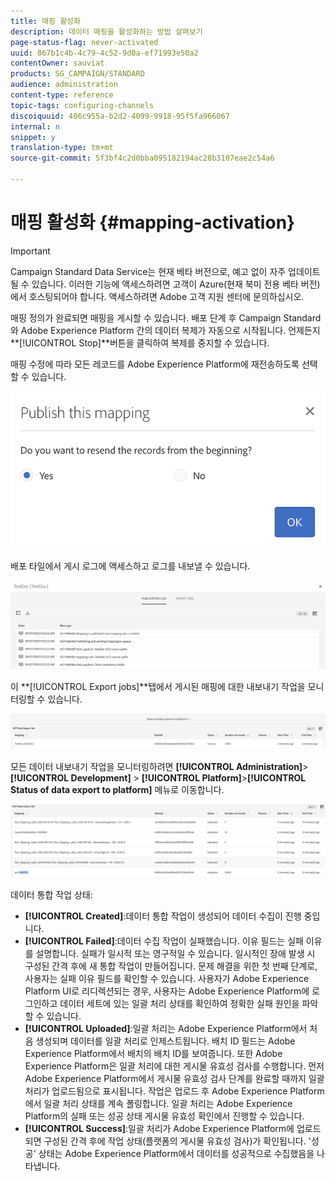 ```yaml
---
title: 매핑 활성화
description: 데이터 매핑을 활성화하는 방법 살펴보기
page-status-flag: never-activated
uuid: 867b1c4b-4c79-4c52-9d0a-ef71993e50a2
contentOwner: sauviat
products: SG_CAMPAIGN/STANDARD
audience: administration
content-type: reference
topic-tags: configuring-channels
discoiquuid: 406c955a-b2d2-4099-9918-95f5fa966067
internal: n
snippet: y
translation-type: tm+mt
source-git-commit: 5f3bf4c2d0bba095182194ac28b3107eae2c54a6

---
```



# 매핑 활성화 {#mapping-activation}

>[!IMPORTANT]
>
>Campaign Standard Data Service는 현재 베타 버전으로, 예고 없이 자주 업데이트될 수 있습니다. 이러한 기능에 액세스하려면 고객이 Azure(현재 북미 전용 베타 버전)에서 호스팅되어야 합니다. 액세스하려면 Adobe 고객 지원 센터에 문의하십시오.

매핑 정의가 완료되면 매핑을 게시할 수 있습니다. 배포 단계 후 Campaign Standard와 Adobe Experience Platform 간의 데이터 복제가 자동으로 시작됩니다. 언제든지 **[!UICONTROL Stop]**버튼을 클릭하여 복제를 중지할 수 있습니다.

매핑 수정에 따라 모든 레코드를 Adobe Experience Platform에 재전송하도록 선택할 수 있습니다.

![](assets/aep_publishmapping.png)

배포 타일에서 게시 로그에 액세스하고 로그를 내보낼 수 있습니다.

![](assets/aep_publog.png)

이 **[!UICONTROL Export jobs]**탭에서 게시된 매핑에 대한 내보내기 작업을 모니터링할 수 있습니다.

![](assets/aep_jobstatus.png)

모든 데이터 내보내기 작업을 모니터링하려면 **[!UICONTROL Administration]**>**[!UICONTROL Development]** > **[!UICONTROL Platform]**>**[!UICONTROL Status of data export to platform]** 메뉴로 이동합니다.

![](assets/aep_statusmapping.png)

데이터 통합 작업 상태:

* **[!UICONTROL Created]**:데이터 통합 작업이 생성되어 데이터 수집이 진행 중입니다.
* **[!UICONTROL Failed]**:데이터 수집 작업이 실패했습니다. 이유 필드는 실패 이유를 설명합니다. 실패가 일시적 또는 영구적일 수 있습니다. 일시적인 장애 발생 시 구성된 간격 후에 새 통합 작업이 만들어집니다. 문제 해결을 위한 첫 번째 단계로, 사용자는 실패 이유 필드를 확인할 수 있습니다. 사용자가 Adobe Experience Platform UI로 리디렉션되는 경우, 사용자는 Adobe Experience Platform에 로그인하고 데이터 세트에 있는 일괄 처리 상태를 확인하여 정확한 실패 원인을 파악할 수 있습니다.
* **[!UICONTROL Uploaded]**:일괄 처리는 Adobe Experience Platform에서 처음 생성되며 데이터를 일괄 처리로 인제스트됩니다. 배치 ID 필드는 Adobe Experience Platform에서 배치의 배치 ID를 보여줍니다. 또한 Adobe Experience Platform은 일괄 처리에 대한 게시물 유효성 검사를 수행합니다. 먼저 Adobe Experience Platform에서 게시물 유효성 검사 단계를 완료할 때까지 일괄 처리가 업로드됨으로 표시됩니다. 작업은 업로드 후 Adobe Experience Platform에서 일괄 처리 상태를 계속 폴링합니다. 일괄 처리는 Adobe Experience Platform의 실패 또는 성공 상태 게시물 유효성 확인에서 진행할 수 있습니다.
* **[!UICONTROL Success]**:일괄 처리가 Adobe Experience Platform에 업로드되면 구성된 간격 후에 작업 상태(플랫폼의 게시물 유효성 검사)가 확인됩니다. &#39;성공&#39; 상태는 Adobe Experience Platform에서 데이터를 성공적으로 수집했음을 나타냅니다.
